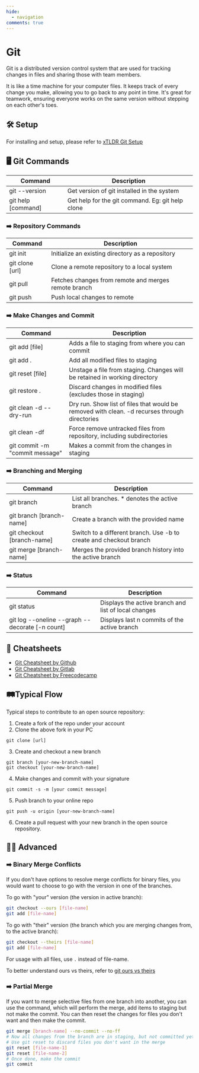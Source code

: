 ```yaml
---
hide:
  - navigation
comments: true
---
```


# Git
Git is a distributed version control system that are used for tracking changes in files and sharing those with team members. 

It is like a time machine for your computer files. It keeps track of every change you make, allowing you to go back to any point in time. It's great for teamwork, ensuring everyone works on the same version without stepping on each other's toes.

## 🛠️ Setup
For installing and setup, please refer to [xTLDR Git Setup](\git\setup)

## 🖥️ Git Commands

| Command            | Description                                      |
| ------------------ | ------------------------------------------------ |
| git --version      | Get version of git installed in the system       |
| git help [command] | Get help for the git command. Eg: git help clone |

### ➡️ Repository Commands

| Command         | Description                                          |
| --------------- | ---------------------------------------------------- |
| git init        | Initialize an existing directory as a repository     |
| git clone [url] | Clone a remote repository to a local system          |
| git pull        | Fetches changes from remote and merges remote branch |
| git push        | Push local changes to remote                         |

### ➡️ Make Changes and Commit                                                                      
| Command                        | Description                                                                                   |
| ------------------------------ | --------------------------------------------------------------------------------------------- |
| git add [file]                 | Adds a file to staging from where you can commit                                              |
| git add .                      | Add all modified files to staging                                                             |
| git reset [file]               | Unstage a file from staging. Changes will be retained in working directory                    |
| git restore .                  | Discard changes in modified files (excludes those in staging)                                 |
| git clean -d --dry-run         | Dry run. Show list of files that would be removed with clean. -d recurses through directories |
| git clean -df                  | Force remove untracked files from repository, including subdirectories                        |
| git commit -m "commit message" | Makes a commit from the changes in staging                                                    |

### ➡️ Branching and Merging                                                                 
| Command                    | Description                                                        |
| -------------------------- | ------------------------------------------------------------------ |
| git branch                 | List all branches. * denotes the active branch                     |
| git branch [branch-name]   | Create a branch with the provided name                             |
| git checkout [branch-name] | Switch to a different branch. Use -b to create and checkout branch |
| git merge [branch-name]    | Merges the provided branch history into the active branch          |

### ➡️ Status
| Command                                         | Description                                          |
| ----------------------------------------------- | ---------------------------------------------------- |
| git status                                      | Displays the active branch and list of local changes |
| git log --oneline --graph --decorate [-n count] | Displays last n commits of the active branch         |

## 📑 Cheatsheets
- [Git Cheatsheet by Github](https://education.github.com/git-cheat-sheet-education.pdf)
- [Git Cheatsheet by Gitlab](https://about.gitlab.com/images/press/git-cheat-sheet.pdf)
- [Git Cheatsheet by Freecodecamp](https://www.freecodecamp.org/news/git-cheat-sheet/)

## 🛤️Typical Flow
Typical steps to contribute to an open source repository:

1. Create a fork of the repo under your account
2. Clone the above fork in your PC
```
git clone [url]
```
3. Create and checkout a new branch
```
git branch [your-new-branch-name]
git checkout [your-new-branch-name]
```
4. Make changes and commit with your signature
```
git commit -s -m [your commit message]
```
5. Push branch to your online repo
```
git push -u origin [your-new-branch-name]
```
6. Create a pull request with your new branch in the open source repository.
 
## 🧙‍♂️ Advanced

### ➡️ Binary Merge Conflicts
If you don't have options to resolve merge conflicts for binary files, you would want to choose to go with the version in one of the branches.

To go with "your" version (the version in active branch):
```bash
git checkout --ours [file-name]
git add [file-name]
```

To go with "their" version (the branch which you are merging changes from, to the active branch):
```bash
git checkout --theirs [file-name]
git add [file-name]
```
For usage with all files, use `.` instead of file-name.

To better understand ours vs theirs, refer to [git ours vs theirs](https://nitaym.github.io/ourstheirs/)

### ➡️ Partial Merge
If you want to merge selective files from one branch into another, you can use the command, which will perform the merge, add items to staging but not make the commit. You can then reset the changes for files you don't want and then make the commit.

```bash
git merge [branch-name] --no-commit --no-ff
# Now all changes from the branch are in staging, but not committed yet
# Use git reset to discard files you don't want in the merge
git reset [file-name-1]
git reset [file-name-2]
# Once done, make the commit
git commit
```

